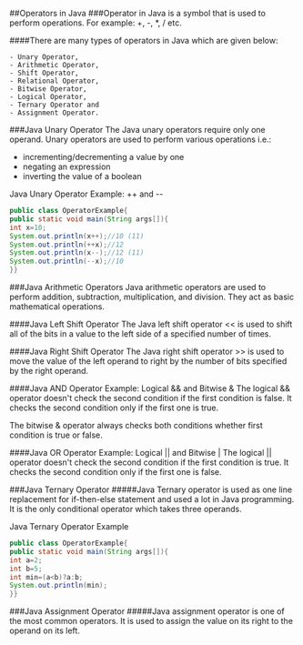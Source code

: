 ##Operators in Java
###Operator in Java is a symbol that is used to perform operations. For example: +, -, *, / etc.

####There are many types of operators in Java which are given below:
```
- Unary Operator,
- Arithmetic Operator,
- Shift Operator,
- Relational Operator,
- Bitwise Operator,
- Logical Operator,
- Ternary Operator and
- Assignment Operator.
```

###Java Unary Operator
The Java unary operators require only one operand. Unary operators are used to perform various operations i.e.:

- incrementing/decrementing a value by one
- negating an expression
- inverting the value of a boolean

Java Unary Operator Example: ++ and --
```java
public class OperatorExample{  
public static void main(String args[]){  
int x=10;  
System.out.println(x++);//10 (11)  
System.out.println(++x);//12  
System.out.println(x--);//12 (11)  
System.out.println(--x);//10  
}}  
```

###Java Arithmetic Operators
Java arithmetic operators are used to perform addition, subtraction, multiplication, and division. They act as basic mathematical operations.

####Java Left Shift Operator
The Java left shift operator << is used to shift all of the bits in a value to the left side of a specified number of times.

####Java Right Shift Operator
The Java right shift operator >> is used to move the value of the left operand to right by the number of bits specified by the right operand.

####Java AND Operator Example: Logical && and Bitwise &
The logical && operator doesn't check the second condition if the first condition is false. It checks the second condition only if the first one is true.

The bitwise & operator always checks both conditions whether first condition is true or false.

####Java OR Operator Example: Logical || and Bitwise |
The logical || operator doesn't check the second condition if the first condition is true. It checks the second condition only if the first one is false.

###Java Ternary Operator
#####Java Ternary operator is used as one line replacement for if-then-else statement and used a lot in Java programming. It is the only conditional operator which takes three operands.

Java Ternary Operator Example
```java
public class OperatorExample{  
public static void main(String args[]){  
int a=2;  
int b=5;  
int min=(a<b)?a:b;  
System.out.println(min);  
}}  
```

###Java Assignment Operator
#####Java assignment operator is one of the most common operators. It is used to assign the value on its right to the operand on its left.
